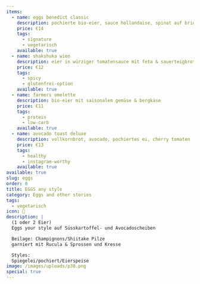 ```yaml
---
items:
  - name: eggs benedict classic
    description: pochierte bio-eier, sauce hollandaise, spinat auf brioche
    price: €14
    tags:
      - signature
      - vegetarisch
    available: true
  - name: shakshuka wien
    description: eier in würziger tomatensauce mit feta & sauerteigbrot
    price: €12
    tags:
      - spicy
      - glutenfrei-option
    available: true
  - name: farmers omelette
    description: bio-eier mit saisonalem gemüse & bergkäse
    price: €11
    tags:
      - protein
      - low-carb
    available: true
  - name: avocado toast deluxe
    description: vollkornbrot, avocado, pochiertes ei, cherry tomaten
    price: €13
    tags:
      - healthy
      - instagram-worthy
    available: true
available: true
slug: eggs
order: 0
title: EGGS any style
category: Eggs and other stories
tags:
  - vegetarisch
icon: 🍳
description: |
  (1 oder 2 Eier)
  Eggs your style auf Süsskartoffel- und Avocadoscheiben

  Beilage: Champignons/Shiitake Pilze
  garniert mit Rucula & Sprossen und Kresse

  Styles:
  Spiegelei/pochiert/Eierspeise
image: /images/uploads/p38.png
special: true
---
```

